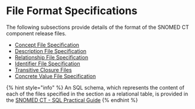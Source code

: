 # File Format Specifications

The following subsections provide details of the format of the SNOMED CT component release files.

* [Concept File Specification](4.2.1-concept-file-specification.md)
* [Description File Specification](4.2.2-description-file-specification.md)
* [Relationship File Specification](4.2.3-relationship-file-specification.md)
* [Identifier File Specification](4.2.4-identifier-file-specification.md)
* [Transitive Closure Files](../../appendices/appendix-b.-specification-reference-information/t/transitive-closure-file.md)
* [Concrete Value File Specification](4.2.6-concrete-value-file-specification.md)

{% hint style="info" %}
An SQL schema, which represents the content of each of the files specified in the section as a relational table, is provided in the [SNOMED CT - SQL Practical Guide](https://app.gitbook.com/o/h8Z6qGxuQrzM9vbx5bPT/s/LnTo62BQeQSW6tBNKv0T/)
{% endhint %}

